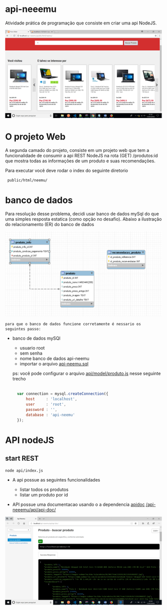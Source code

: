 # api-neeemu

Atividade prática de programação que consiste em criar uma api NodeJS. 

![modelo banco de dados](https://github.com/rudda/api-neeemu/blob/master/doc/src/screen.PNG)

# O projeto Web

A segunda camado do projeto, consiste em um projeto web  que tem a funcionalidade de consumir a api REST NodeJS na rota (GET) /produtos:id que mostra todas as informações de um produto e suas recomendações.

Para executar você deve rodar o index do seguinte diretorio

     public/html/neemu/

# banco de dados

Para resolução desse problema, decidi usar banco de dados mySql do que uma simples resposta estatica (como opção no desafio).
 Abaixo a ilustração do relacionamento (ER) do banco de dados

![modelo banco de dados](https://github.com/rudda/api-neeemu/blob/master/doc/src/api-neemu.PNG)

    para que o banco de dados funcione corretamente é nessario os seguintes passo:
* banco de dados mySQl
    * usuario root
    * sem senha
    * nome banco de dados api-neemu
    * importar o arquivo [api-neemu.sql](https://github.com/rudda/api-neeemu/blob/master/doc/src/api-neemu.sql)


  ps: você pode configurar o arquivo [api/model/produto.js](api/model/produto.js)
 nesse seguinte trecho

  ```javascript
    
    var connection = mysql.createConnection({
        host     : 'localhost',
        user     : 'root',
        password : '',
        database : 'api-neemu'
    });

  ```


# API nodeJS

## start REST
    
    node api/index.js

* A api possue as seguintes funcionalidades
  * listar todos os produtos 
  * listar um produto por id

* API possue uma documentacao usando o a dependencia [apidoc](http://apidocjs.com/)
     [/api-neeemu/api/api-doc/](http://localhost/api-neeemu/api/api-doc/)

![docs](https://github.com/rudda/api-neeemu/blob/master/doc/src/documentacao.PNG)




